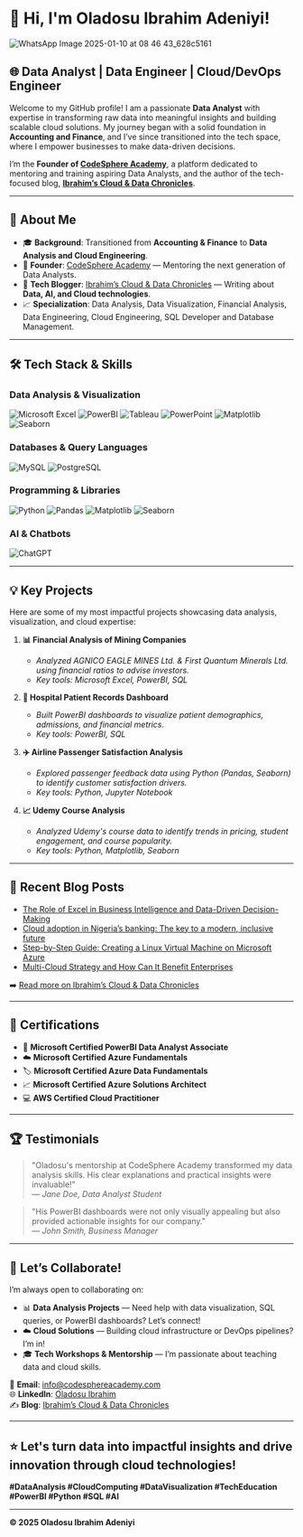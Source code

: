 # 👋 Hi, I'm **Oladosu Ibrahim Adeniyi**!
![WhatsApp Image 2025-01-10 at 08 46 43_628c5161](https://github.com/user-attachments/assets/5da2263d-9543-4c34-8799-1fae029d9e77)

## 🌐 **Data Analyst | Data Engineer | Cloud/DevOps Engineer**

Welcome to my GitHub profile! I am a passionate **Data Analyst** with expertise in transforming raw data into meaningful insights and building scalable cloud solutions. My journey began with a solid foundation in **Accounting and Finance**, and I’ve since transitioned into the tech space, where I empower businesses to make data-driven decisions.

I’m the **Founder of [CodeSphere Academy](https://www.linkedin.com/company/codesphere-academy-a/?trk=public_post-text&originalSubdomain=ng)**, a platform dedicated to mentoring and training aspiring Data Analysts, and the author of the tech-focused blog, **[Ibrahim’s Cloud & Data Chronicles](https://sudais.hashnode.dev/)**.

---

## 🚀 **About Me**

- 🎓 **Background**: Transitioned from **Accounting & Finance** to **Data Analysis and Cloud Engineering**.
- 🏫 **Founder**: [CodeSphere Academy](https://www.linkedin.com/company/codesphere-academy-a/?trk=public_post-text&originalSubdomain=ng) — Mentoring the next generation of Data Analysts.
- 📝 **Tech Blogger**: [Ibrahim’s Cloud & Data Chronicles](https://sudais.hashnode.dev/) — Writing about **Data, AI, and Cloud technologies**.
- 📈 **Specialization**: Data Analysis, Data Visualization, Financial Analysis, Data Engineering, Cloud Engineering, SQL Developer and Database Management.

---

## 🛠️ **Tech Stack & Skills**

### **Data Analysis & Visualization**

![Microsoft Excel](https://img.shields.io/badge/Microsoft%20Excel-217346?style=for-the-badge&logo=microsoft-excel&logoColor=white)
![PowerBI](https://img.shields.io/badge/PowerBI-F2C811?style=for-the-badge&logo=powerbi&logoColor=black)
![Tableau](https://img.shields.io/badge/Tableau-E97627?style=for-the-badge&logo=tableau&logoColor=white)
![PowerPoint](https://img.shields.io/badge/Microsoft%20PowerPoint-B7472A?style=for-the-badge&logo=microsoft-powerpoint&logoColor=white)
![Matplotlib](https://img.shields.io/badge/Matplotlib-8E5E42?style=for-the-badge&logo=matplotlib&logoColor=white)
![Seaborn](https://img.shields.io/badge/Seaborn-404040?style=for-the-badge&logo=seaborn&logoColor=white)

### **Databases & Query Languages**

![MySQL](https://img.shields.io/badge/MySQL-005C84?style=for-the-badge&logo=mysql&logoColor=white)
![PostgreSQL](https://img.shields.io/badge/PostgreSQL-336791?style=for-the-badge&logo=postgresql&logoColor=white)

### **Programming & Libraries**

![Python](https://img.shields.io/badge/Python-3776AB?style=for-the-badge&logo=python&logoColor=white)
![Pandas](https://img.shields.io/badge/Pandas-150458?style=for-the-badge&logo=pandas&logoColor=white)
![Matplotlib](https://img.shields.io/badge/Matplotlib-8E5E42?style=for-the-badge&logo=matplotlib&logoColor=white)
![Seaborn](https://img.shields.io/badge/Seaborn-404040?style=for-the-badge&logo=seaborn&logoColor=white)

### **AI & Chatbots**

![ChatGPT](https://img.shields.io/badge/ChatGPT-00A67E?style=for-the-badge&logo=openai&logoColor=white)

---
## 💡 **Key Projects**

Here are some of my most impactful projects showcasing data analysis, visualization, and cloud expertise:

1. **📊 Financial Analysis of Mining Companies**  
   - *Analyzed AGNICO EAGLE MINES Ltd. & First Quantum Minerals Ltd. using financial ratios to advise investors.*  
   - *Key tools: Microsoft Excel, PowerBI, SQL*  

2. **🏥 Hospital Patient Records Dashboard**  
   - *Built PowerBI dashboards to visualize patient demographics, admissions, and financial metrics.*  
   - *Key tools: PowerBI, SQL*  

3. **✈️ Airline Passenger Satisfaction Analysis**  
   - *Explored passenger feedback data using Python (Pandas, Seaborn) to identify customer satisfaction drivers.*  
   - *Key tools: Python, Jupyter Notebook*  

4. **📈 Udemy Course Analysis**  
   - *Analyzed Udemy's course data to identify trends in pricing, student engagement, and course popularity.*  
   - *Key tools: Python, Matplotlib, Seaborn*  

---

## 📝 Recent Blog Posts

<!-- BLOG-POST-LIST:START -->
- [The Role of Excel in Business Intelligence and Data-Driven Decision-Making](https://sudais.hashnode.dev/the-role-of-excel-in-business-intelligence-and-data-driven-decision-making)
- [Cloud adoption in Nigeria’s banking: The key to a modern, inclusive future](https://businessday.ng/opinion/article/cloud-adoption-in-nigerias-banking-the-key-to-a-modern-inclusive-future/)
- [Step-by-Step Guide: Creating a Linux Virtual Machine on Microsoft Azure](https://sudais.hashnode.dev/step-by-step-guide-creating-a-linux-virtual-machine-on-microsoft-azure)
- [Multi-Cloud Strategy and How Can It Benefit Enterprises](https://sudais.hashnode.dev/multi-cloud-strategy-and-how-can-it-benefit-enterprises)
<!-- BLOG-POST-LIST:END -->

➡️ [Read more on Ibrahim’s Cloud & Data Chronicles](https://sudais.hashnode.dev/)

---

## 🏅 **Certifications**

- 🎯 **Microsoft Certified PowerBI Data Analyst Associate**  
- ☁️ **Microsoft Certified Azure Fundamentals**  
- 🏷️ **Microsoft Certified Azure Data Fundamentals**  
- 📈 **Microsoft Certified Azure Solutions Architect**  
- 💻 **AWS Certified Cloud Practitioner**  

---
## 🏆 Testimonials

> "Oladosu's mentorship at CodeSphere Academy transformed my data analysis skills. His clear explanations and practical insights were invaluable!"  
> — *Jane Doe, Data Analyst Student*

> "His PowerBI dashboards were not only visually appealing but also provided actionable insights for our company."  
> — *John Smith, Business Manager*
---
## 🤝 Let’s Collaborate!

I’m always open to collaborating on:

- 📊 **Data Analysis Projects** — Need help with data visualization, SQL queries, or PowerBI dashboards? Let’s connect!
- ☁️ **Cloud Solutions** — Building cloud infrastructure or DevOps pipelines? I’m in!
- 🎓 **Tech Workshops & Mentorship** — I’m passionate about teaching data and cloud skills.

📧 **Email**: [info@codesphereacademy.com](mailto:info@codesphereacademy.com)  
🌐 **LinkedIn**: [Oladosu Ibrahim](https://www.linkedin.com/in/oladosu-ibrahim-adeniyi)  
✍️ **Blog**: [Ibrahim’s Cloud & Data Chronicles](https://sudais.hashnode.dev/)

---


## ⭐ **Let's turn data into impactful insights and drive innovation through cloud technologies!**  

**#DataAnalysis #CloudComputing #DataVisualization #TechEducation #PowerBI #Python #SQL #AI**

---

**© 2025 Oladosu Ibrahim Adeniyi**

